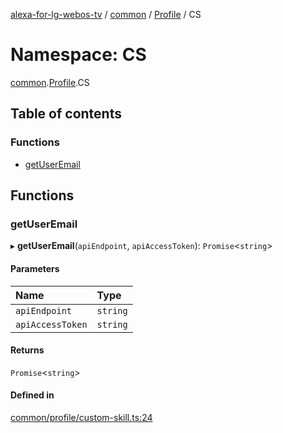[alexa-for-lg-webos-tv](../README.md) / [common](common.md) / [Profile](common.Profile.md) / CS

# Namespace: CS

[common](common.md).[Profile](common.Profile.md).CS

## Table of contents

### Functions

- [getUserEmail](common.Profile.CS.md#getuseremail)

## Functions

### getUserEmail

▸ **getUserEmail**(`apiEndpoint`, `apiAccessToken`): `Promise`\<`string`\>

#### Parameters

| Name | Type |
| :------ | :------ |
| `apiEndpoint` | `string` |
| `apiAccessToken` | `string` |

#### Returns

`Promise`\<`string`\>

#### Defined in

[common/profile/custom-skill.ts:24](https://github.com/pebender/alexa-for-lg-webos-tv/blob/ed6e832de9301ef89b625820a22ad4e5b6c0e1d9/src/common/profile/custom-skill.ts#L24)
